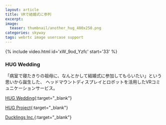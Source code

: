 ```yaml
---
layout: article
title: VRで結婚式に参列
excerpt: 
image:
  teaser: thumbnail/another_hug_400x250.png
categories: skyway
tags: webrtc image usercase support
---
```


{% include video.html id='xW_9od_Yzfc' start='33' %}

### HUG Wedding

「病室で寝たきりの祖母に、なんとかして結婚式に参加してもらいたい」という思いから誕生した、
ヘッドマウントディスプレイとロボットを活用したVRコミュニケーションサービス。

[HUG Wedding](https://hugwedding.net){:target="_blank"}

[HUG Project](https://hugproject.net){:target="_blank"}

[Ducklings Inc.](https://ducklings.jp){:target="_blank"}
